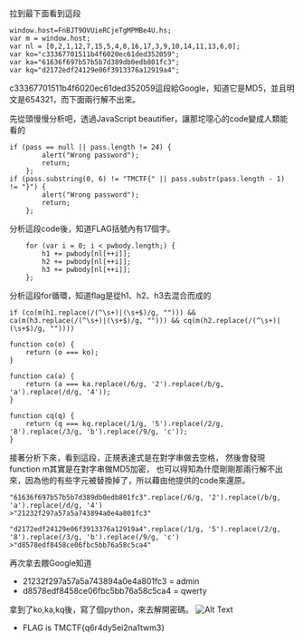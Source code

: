拉到最下面看到這段
```
window.host=FnBJT9OVUieRCjeTgMPMBe4U.hs;
var m = window.host;
var nl = [0,2,1,12,7,15,5,4,8,16,17,3,9,10,14,11,13,6,0];
var ko="c33367701511b4f6020ec61ded352059";
var ka="61636f697b57b5b7d389db0edb801fc3";
var kq="d2172edf24129e06f3913376a12919a4";
```

c33367701511b4f6020ec61ded352059這段給Google，知道它是MD5，並且明文是654321，而下面兩行解不出來。

先從頭慢慢分析吧，透過JavaScript beautifier，讓那坨噁心的code變成人類能看的
```
if (pass == null || pass.length != 24) {
        alert("Wrong password");
        return;
    };
if (pass.substring(0, 6) != "TMCTF{" || pass.substr(pass.length - 1) != "}") {
        alert("Wrong password");
        return;
    };
```
分析這段code後，知道FLAG括號內有17個字。

```
    for (var i = 0; i < pwbody.length;) {
        h1 += pwbody[nl[++i]];
        h2 += pwbody[nl[++i]];
        h3 += pwbody[nl[++i]];
    };

```
分析這段for循環，知道flag是從h1、h2、h3去混合而成的

```
if (co(m(h1.replace(/(^\s+)|(\s+$)/g, ""))) && ca(m(h3.replace(/(^\s+)|(\s+$)/g, ""))) && cq(m(h2.replace(/(^\s+)|(\s+$)/g, ""))))
```
```
function co(o) {
    return (o === ko);
}

function ca(a) {
    return (a === ka.replace(/6/g, '2').replace(/b/g, 'a').replace(/d/g, '4'));
}

function cq(q) {
    return (q === kq.replace(/1/g, '5').replace(/2/g, '8').replace(/3/g, 'b').replace(/9/g, 'c'));
}
```

接著分析下來，看到這段，正規表達式是在對字串做去空格，
然後會發現function m其實是在對字串做MD5加密，
也可以得知為什麼剛剛那兩行解不出來，因為他的有些字元被替換掉了，所以藉由他提供的code來還原。

```
"61636f697b57b5b7d389db0edb801fc3".replace(/6/g, '2').replace(/b/g, 'a').replace(/d/g, '4')
>"21232f297a57a5a743894a0e4a801fc3"

"d2172edf24129e06f3913376a12919a4".replace(/1/g, '5').replace(/2/g, '8').replace(/3/g, 'b').replace(/9/g, 'c')
>"d8578edf8458ce06fbc5bb76a58c5ca4"
```
再次拿去餵Google知道
- 21232f297a57a5a743894a0e4a801fc3 = admin
- d8578edf8458ce06fbc5bb76a58c5ca4 = qwerty

拿到了ko,ka,kq後，寫了個python，來去解開密碼。
![Alt Text](http://imgur.com/sYFiB1T.png)

- FLAG is TMCTF{q6r4dy5ei2na1twm3}
